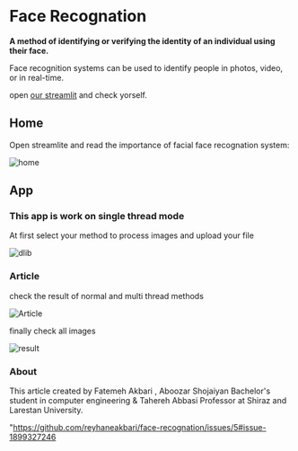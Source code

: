 <br>

# Face Recognation 

**A method of identifying or verifying the identity of an individual using their face.**

Face recognition systems can be used to identify people in photos, video, or in real-time.

open [our streamlit](https://face-recognition.streamlit-app.ir/) and check yorself.


## Home

Open streamlite and read the importance of facial face recognation system:


![home](https://github.com/reyhaneakbari/face-recognation/assets/141564009/183deea3-eba3-4b7e-bb64-024604e1626a)

## App

### This app is work on single thread mode

At first select your method to process images and upload your file

![dlib](https://github.com/reyhaneakbari/face-recognation/assets/141564009/6a4c9aca-1a70-4b37-ad42-152537eb8fe3)



### Article

check the result of normal and multi thread methods

![Article](https://github.com/reyhaneakbari/face-recognation/assets/141564009/e5623366-33ee-401d-ad4a-1355553e3d06)

finally check all images 

![result](https://github.com/reyhaneakbari/face-recognation/assets/141564009/721e1fd0-c8bc-450a-9794-3ac447df46ca)


### About

This article created by Fatemeh Akbari , Aboozar Shojaiyan Bachelor's student in computer engineering & Tahereh Abbasi Professor at Shiraz and Larestan University.


"https://github.com/reyhaneakbari/face-recognation/issues/5#issue-1899327246
